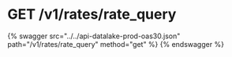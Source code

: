 # GET /v1/rates/rate_query

{% swagger src="../../api-datalake-prod-oas30.json" path="/v1/rates/rate_query" method="get" %}
{% endswagger %}

